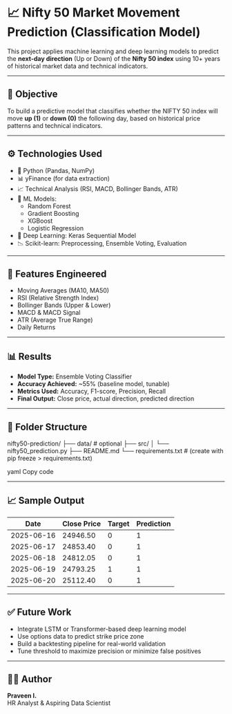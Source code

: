 # 📈 Nifty 50 Market Movement Prediction (Classification Model)

This project applies machine learning and deep learning models to predict the **next-day direction** (Up or Down) of the **Nifty 50 index** using 10+ years of historical market data and technical indicators.

---

## 🧠 Objective

To build a predictive model that classifies whether the NIFTY 50 index will move **up (1)** or **down (0)** the following day, based on historical price patterns and technical indicators.

---

## ⚙️ Technologies Used

- 🐍 Python (Pandas, NumPy)
- 📊 yFinance (for data extraction)
- 📈 Technical Analysis (RSI, MACD, Bollinger Bands, ATR)
- 🤖 ML Models: 
  - Random Forest
  - Gradient Boosting
  - XGBoost
  - Logistic Regression
- 🧠 Deep Learning: Keras Sequential Model
- 📉 Scikit-learn: Preprocessing, Ensemble Voting, Evaluation

---

## 📌 Features Engineered

- Moving Averages (MA10, MA50)
- RSI (Relative Strength Index)
- Bollinger Bands (Upper & Lower)
- MACD & MACD Signal
- ATR (Average True Range)
- Daily Returns

---

## 📊 Results

- **Model Type:** Ensemble Voting Classifier  
- **Accuracy Achieved:** ~55% (baseline model, tunable)
- **Metrics Used:** Accuracy, F1-score, Precision, Recall  
- **Final Output:** Close price, actual direction, predicted direction

---

## 📁 Folder Structure

nifty50-prediction/
├── data/ # optional
├── src/
│ └── nifty50_prediction.py
├── README.md
└── requirements.txt # (create with pip freeze > requirements.txt)

yaml
Copy code

---

## 📈 Sample Output

| Date       | Close Price | Target | Prediction |
|------------|-------------|--------|------------|
| 2025-06-16 | 24946.50    | 0      | 1          |
| 2025-06-17 | 24853.40    | 0      | 1          |
| 2025-06-18 | 24812.05    | 0      | 1          |
| 2025-06-19 | 24793.25    | 1      | 1          |
| 2025-06-20 | 25112.40    | 0      | 1          |

---

## ✅ Future Work

- Integrate LSTM or Transformer-based deep learning model
- Use options data to predict strike price zone
- Build a backtesting pipeline for real-world validation
- Tune threshold to maximize precision or minimize false positives

---

## 🧑‍💼 Author

**Praveen I.**  
HR Analyst & Aspiring Data Scientist  
